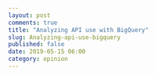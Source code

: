 ```yaml
---
layout: post
comments: true
title: "Analyzing API use with BigQuery"
slug: Analyzing-api-use-bigquery
published: false
date: 2019-05-15 06:00
category: opinion
---
```

